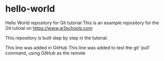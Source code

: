 # hello-world
Hello World repository for Git tutorial
This is an example repository for the Git tutoial on https://www.w3schools.com

This repository is built step by step in the tutorial.

This line was added in GitHub
This line was added to test the git 'pull' command, using GitHub as the remote
